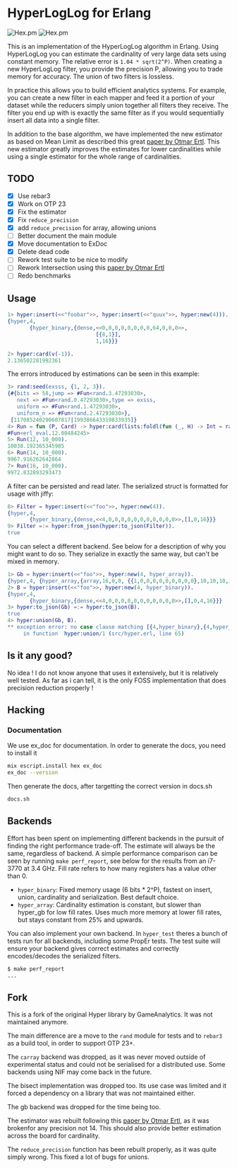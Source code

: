 # HyperLogLog for Erlang

![Hex.pm](https://img.shields.io/hexpm/v/hyper?style=flat-square)
![Hex.pm](https://img.shields.io/hexpm/l/hyper?style=flat-square)

This is an implementation of the HyperLogLog algorithm in
Erlang. Using HyperLogLog you can estimate the cardinality of very
large data sets using constant memory. The relative error is `1.04 *
sqrt(2^P)`. When creating a new HyperLogLog filter, you provide the
precision P, allowing you to trade memory for accuracy. The union of
two filters is lossless.

In practice this allows you to build efficient analytics systems. For
example, you can create a new filter in each mapper and feed it a
portion of your dataset while the reducers simply union together all
filters they receive. The filter you end up with is exactly the same
filter as if you would sequentially insert all data into a single
filter.

In addition to the base algorithm, we have implemented the new estimator as
based on Mean Limit as described this great [paper by Otmar Ertl][].
This new estimator greatly improves the estimates for lower cardinalities while
using a single estimator for the whole range of cardinalities.

## TODO

- [x] Use rebar3
- [x] Work on OTP 23
- [x] Fix the estimator
- [x] Fix `reduce_precision`
- [x] add `reduce_precision` for array, allowing unions
- [ ] Better document the main module
- [x] Move documentation to ExDoc
- [x] Delete dead code
- [ ] Rework test suite to be nice to modify
- [ ] Rework Intersection using this [paper by Otmar Ertl][]
- [ ] Redo benchmarks

## Usage

```erlang
1> hyper:insert(<<"foobar">>, hyper:insert(<<"quux">>, hyper:new(4))).
{hyper,4,
       {hyper_binary,{dense,<<0,0,0,0,0,0,0,0,64,0,0,0>>,
                            [{8,1}],
                            1,16}}}

2> hyper:card(v(-1)).
2.136502281992361
```

The errors introduced by estimations can be seen in this example:

```erlang
3> rand:seed(exsss, {1, 2, 3}).
{#{bits => 58,jump => #Fun<rand.3.47293030>,
   next => #Fun<rand.0.47293030>,type => exsss,
   uniform => #Fun<rand.1.47293030>,
   uniform_n => #Fun<rand.2.47293030>},
 [117085240290607817|199386643319833935]}
4> Run = fun (P, Card) -> hyper:card(lists:foldl(fun (_, H) -> Int = rand:uniform(10000000000000), hyper:insert(<<Int:64/integer>>, H) end, hyper:new(P), lists:seq(1, Card))) end.
#Fun<erl_eval.12.80484245>
5> Run(12, 10_000).
10038.192365345985
6> Run(14, 10_000).
9967.916262642864
7> Run(16, 10_000).
9972.832893293473
```

A filter can be persisted and read later. The serialized struct is formatted for usage with jiffy:

```erlang
8> Filter = hyper:insert(<<"foo">>, hyper:new(4)).
{hyper,4,
       {hyper_binary,{dense,<<4,0,0,0,0,0,0,0,0,0,0,0>>,[],0,16}}}
9> Filter =:= hyper:from_json(hyper:to_json(Filter)).
true
```

You can select a different backend. See below for a description of why
you might want to do so. They serialize in exactly the same way, but
can't be mixed in memory.

```erlang
1> Gb = hyper:insert(<<"foo">>, hyper:new(4, hyper_array)).
{hyper,4, {hyper_array,{array,16,0,0, {{1,0,0,0,0,0,0,0,0,0},10,10,10,10,10,10,10,10,10,10}}}}
2> B = hyper:insert(<<"foo">>, hyper:new(4, hyper_binary)).
{hyper,4,
       {hyper_binary,{dense,<<4,0,0,0,0,0,0,0,0,0,0,0>>,[],0,4,16}}}
3> hyper:to_json(Gb) =:= hyper:to_json(B).
true
4> hyper:union(Gb, B).
** exception error: no case clause matching [{4,hyper_binary},{4,hyper_array}]
     in function  hyper:union/1 (src/hyper.erl, line 65)
```

## Is it any good?

No idea ! I do not know anyone that uses it extensively, but it is relatively
well tested. As far as i can tell, it is the only FOSS implementation that does
precision reduction properly !

## Hacking

### Documentation

We use ex_doc for documentation. In order to generate the docs, you need to install it

```bash
mix escript.install hex ex_doc
ex_doc --version
```

Then generate the docs, after targetting the correct version in docs.sh

```bash
docs.sh
```

## Backends

Effort has been spent on implementing different backends in the
pursuit of finding the right performance trade-off. The estimate will
always be the same, regardless of backend. A simple performance
comparison can be seen by running `make perf_report`, see below for
the results from an i7-3770 at 3.4 GHz. Fill rate refers to how many
registers has a value other than 0.

- `hyper_binary`: Fixed memory usage (6 bits * 2^P), fastest on insert,
  union, cardinality and serialization. Best default choice.
- `hyper_array`: Cardinality estimation is constant, but slower than
  hyper_gb for low fill rates. Uses much more memory at lower fill
  rates, but stays constant from 25% and upwards.

You can also implement your own backend. In `hyper_test` theres a
bunch of tests run for all backends, including some PropEr tests. The
test suite will ensure your backend gives correct estimates and
correctly encodes/decodes the serialized filters.

```bash
$ make perf_report
...
```

## Fork

This is a fork of the original Hyper library by GameAnalytics. It was not
maintained anymore.

The main difference are a move to the `rand` module for tests and to `rebar3`
as a build tool, in order to support OTP 23+.

The `carray` backend was dropped, as it was never moved outside of experimental
status and could not be serialised for a distributed use. Some backends using
NIF may come back in the future.

The bisect implementation was dropped too. Its use case was limited and it
forced a dependency on a library that was not maintained either.

The gb backend was dropped for the time being too.

The estimator was rebuilt following this [paper by Otmar Ertl][], as it was
brokenfor any precision not 14. This should also provide better estimation
across the board for cardinality.

The `reduce_precision` function has been rebuilt properly, as it was quite
simply wrong. This fixed a lot of bugs for unions.

[paper by Otmar Ertl]: https://arxiv.org/abs/1706.07290
